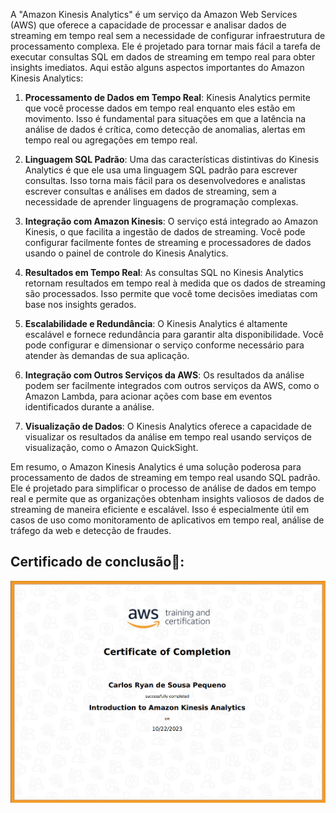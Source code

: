 A "Amazon Kinesis Analytics" é um serviço da Amazon Web Services (AWS) que oferece a capacidade de processar e analisar dados de streaming em tempo real sem a necessidade de configurar infraestrutura de processamento complexa. Ele é projetado para tornar mais fácil a tarefa de executar consultas SQL em dados de streaming em tempo real para obter insights imediatos. Aqui estão alguns aspectos importantes do Amazon Kinesis Analytics:

1. **Processamento de Dados em Tempo Real**: Kinesis Analytics permite que você processe dados em tempo real enquanto eles estão em movimento. Isso é fundamental para situações em que a latência na análise de dados é crítica, como detecção de anomalias, alertas em tempo real ou agregações em tempo real.

2. **Linguagem SQL Padrão**: Uma das características distintivas do Kinesis Analytics é que ele usa uma linguagem SQL padrão para escrever consultas. Isso torna mais fácil para os desenvolvedores e analistas escrever consultas e análises em dados de streaming, sem a necessidade de aprender linguagens de programação complexas.

3. **Integração com Amazon Kinesis**: O serviço está integrado ao Amazon Kinesis, o que facilita a ingestão de dados de streaming. Você pode configurar facilmente fontes de streaming e processadores de dados usando o painel de controle do Kinesis Analytics.

4. **Resultados em Tempo Real**: As consultas SQL no Kinesis Analytics retornam resultados em tempo real à medida que os dados de streaming são processados. Isso permite que você tome decisões imediatas com base nos insights gerados.

5. **Escalabilidade e Redundância**: O Kinesis Analytics é altamente escalável e fornece redundância para garantir alta disponibilidade. Você pode configurar e dimensionar o serviço conforme necessário para atender às demandas de sua aplicação.

6. **Integração com Outros Serviços da AWS**: Os resultados da análise podem ser facilmente integrados com outros serviços da AWS, como o Amazon Lambda, para acionar ações com base em eventos identificados durante a análise.

7. **Visualização de Dados**: O Kinesis Analytics oferece a capacidade de visualizar os resultados da análise em tempo real usando serviços de visualização, como o Amazon QuickSight.

Em resumo, o Amazon Kinesis Analytics é uma solução poderosa para processamento de dados de streaming em tempo real usando SQL padrão. Ele é projetado para simplificar o processo de análise de dados em tempo real e permite que as organizações obtenham insights valiosos de dados de streaming de maneira eficiente e escalável. Isso é especialmente útil em casos de uso como monitoramento de aplicativos em tempo real, análise de tráfego da web e detecção de fraudes.

## Certificado de conclusão🥇:

<img src="https://github.com/CarlosRyan07/Programa-Bolsas-CompassUOL/blob/main/Sprint_6/4_Introduction_to_Amazon_Kinesis_Analytics/Certificado/Certificado_Introduction_to_Amazon_Kinesis_Analytics.png" width="600">
